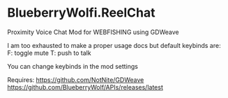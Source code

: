 # BlueberryWolfi.ReelChat
Proximity Voice Chat Mod for WEBFISHING using GDWeave

I am too exhausted to make a proper usage docs but
default keybinds are:
F: toggle mute
T: push to talk

You can change keybinds in the mod settings

Requires:
https://github.com/NotNite/GDWeave
https://github.com/BlueberryWolf/APIs/releases/latest
